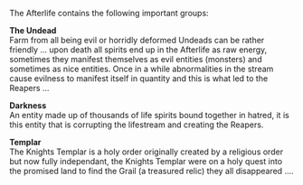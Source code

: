 The Afterlife contains the following important groups:

**The Undead**  
Farm from all being evil or horridly deformed Undeads can be rather friendly ... upon death all spirits end up in the Afterlife as raw energy, sometimes they manifest themselves as evil entities (monsters) and sometimes as nice entities. Once in a while abnormalities in the stream cause evilness to manifest itself in quantity and this is what led to the Reapers ...

**Darkness**  
An entity made up of thousands of life spirits bound together in hatred, it is this entity that is corrupting the lifestream and creating the Reapers.

**Templar**  
The Knights Templar is a holy order originally created by a religious order but now fully independant, the Knights Templar were on a holy quest into the promised land to find the Grail (a treasured relic) they all disappeared ....